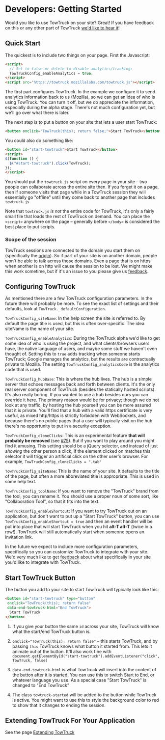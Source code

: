 # Developers: Getting Started

Would you like to use TowTruck on your site?  Great!  If you have feedback on this or any other part of TowTruck [we'd like to hear it](https://docs.google.com/forms/d/1lVE7JyRo_tjakN0mLG1Cd9X9vseBX9wci153z9JcNEs/viewform)!

## Quick Start

The quickest is to include two things on your page.  First the Javascript:

```html
<script>
  // Set to false or delete to disable analytics/tracking:
  TowTruckConfig_enableAnalytics = true;
</script>
<script src="https://towtruck.mozillalabs.com/towtruck.js"></script>
```

The first part configures TowTruck.  In the example we configure it to send analytics information back to us (Mozilla), so we can get an idea of who is using TowTruck.  You can turn it off, but we do appreciate the information, especially during the alpha stage.  There's not much configuration yet, but we'll go over what there is later.

The next step is to put a button on your site that lets a user start TowTruck:

```html
<button onclick="TowTruck(this); return false;">Start TowTruck</button>
```

You could also do something like:

```html
<button id="start-towtruck">Start TowTruck</button>
<script>
$(function () {
  $("#start-towtruck").click(TowTruck);
});
</script>
```

You should put the `towtruck.js` script on every page in your site – two people can collaborate across the entire site then.  If you forget it on a page, then if someone visits that page while in a TowTruck session they will essentially go "offline" until they come back to another page that includes `towtruck.js`

Note that `towtruck.js` *is not* the entire code for TowTruck, it's only a fairly small file that loads the rest of TowTruck on demand.  You can place the `<script>` anywhere on the page – generally before `</body>` is considered the best place to put scripts.

### Scope of the session

TowTruck sessions are connected to the domain you start them on (specifically the [origin](http://tools.ietf.org/html/rfc6454)).  So if part of your site is on another domain, people won't be able to talk across those domains.  Even a page that is on https when another is on http will cause the session to be lost.  We might make this work sometime, but if it's an issue to you please give us [feedback](https://docs.google.com/forms/d/1lVE7JyRo_tjakN0mLG1Cd9X9vseBX9wci153z9JcNEs/viewform).

## Configuring TowTruck

As mentioned there are a few TowTruck configuration parameters.  In the future there will probably be more.  To see the exact list of settings and their defaults, look at `TowTruck._defaultConfiguration`.

`TowTruckConfig_siteName`:
    In the help screen the site is referred to.  By default the page title is used, but this is often over-specific.  The idea siteName is the name of your site.

`TowTruckConfig_enableAnalytics`:
    During the TowTruck alpha we'd like to get some idea of who is using the project, and what clients/browsers users have, the native language of users, and maybe some stuff we haven't even thought of.  Setting this to `true` adds tracking when someone starts TowTruck; Google manages the analytics, but the results are contractually private to Mozilla.  The setting `TowTruckConfig_analyticsCode` is the analytics code that is used.

`TowTruckConfig_hubBase`:
    This is where the hub lives.  The hub is a simple server that echoes messages back and forth between clients.  It's the only real server component of TowTruck (besides the statically hosted scripts).  It's also really boring.  If you wanted to use a hub besides ours you can override it here.  The primary reason would be for privacy; though we do not look at any traffic, by hosting the hub yourself you can be more assured that it is private.  You'll find that a hub with a valid https certificate is very useful, as mixed http/https is strictly forbidden with WebSockets, and because there's no public pages that a user will typically visit on the hub there's no opportunity to put in a security exception.

`TowTruckConfig_cloneClicks`:
    This is an experimental feature **that will probably be removed** (see [#75](https://github.com/mozilla/towtruck/issues/75)).  But if you want to play around you might find it amusing.  This setting should be a jQuery selector, and instead of just *showing* the other person a click, if the element clicked on matches this selector it will trigger an artificial click on the other user's browser.  For example, `TowTruckConfig_cloneClicks = ".tab"`

`TowTruckConfig_siteName`:
    This is the name of your site.  It defaults to the title of the page, but often a more abbreviated title is appropriate.  This is used in some help text.

`TowTruckConfig_toolName`:
    If you want to remove the "TowTruck" brand from the tool, you can rename it.  You should use a proper noun of some sort, like "Collaboration Tool", so that it fits into the text.

`TowTruckConfig_enableShortcut`:
    If you want to try TowTruck out on an application, but don't want to put up a "Start TowTruck" button, you can use `TowTruckConfig_enableShortcut = true` and then an event handler will be put into place that will start TowTruck when you hit **alt-T alt-T** (twice in a row!).  TowTruck will still automatically start when someone opens an invitation link.

In the future we expect to include more configuration parameters, specifically so you can customize TowTruck to integrate with your site.  We'd very much like to get [feedback](https://docs.google.com/forms/d/1lVE7JyRo_tjakN0mLG1Cd9X9vseBX9wci153z9JcNEs/viewform) about what specifically in your site you'd like to integrate with TowTruck.

## Start TowTruck Button

The button you add to your site to start TowTruck will typically look like this:

```html
<button id="start-towtruck" type="button"
 onclick="TowTruck(this); return false"
 data-end-towtruck-html="End TowTruck">
  Start TowTruck
</button>
```

1. If you give your button the same `id` across your site, TowTruck will know what the start/end TowTruck button is.

2. `onclick="TowTruck(this); return false"` – this starts TowTruck, and by passing `this` TowTruck knows what button it started from.  This lets it animate out of the button.  It'll also work fine with `document.getElementById("start-towtruck").addEventListener("click", TowTruck, false)`

3. `data-end-towtruck-html` is what TowTruck will insert into the content of the button after it is started.  You can use this to switch Start to End, or whatever language you use.  As a special case "Start TowTruck" is changed to "End TowTruck"

4. The class `towtruck-started` will be added to the button while TowTruck is active.  You might want to use this to style the background color to red to show that it changes to ending the session.

## Extending TowTruck For Your Application

See the page [Extending TowTruck](https://github.com/mozilla/towtruck/wiki/Extending-TowTruck)